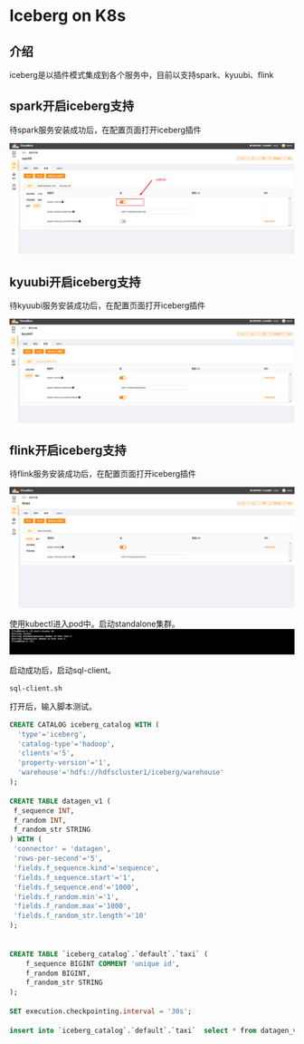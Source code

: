 # Iceberg on  K8s
## 介绍
iceberg是以插件模式集成到各个服务中，目前以支持spark、kyuubi、flink

## spark开启iceberg支持
待spark服务安装成功后，在配置页面打开iceberg插件

![img.png](../images/iceberg1.png)


## kyuubi开启iceberg支持
待kyuubi服务安装成功后，在配置页面打开iceberg插件

![img.png](../images/iceberg2.png)

## flink开启iceberg支持
待flink服务安装成功后，在配置页面打开iceberg插件

![img.png](../images/iceberg3.png)

使用kubectl进入pod中。启动standalone集群。
![img.png](img.png)

启动成功后，启动sql-client。
```shell
sql-client.sh
```
打开后，输入脚本测试。
```sql
CREATE CATALOG iceberg_catalog WITH (
  'type'='iceberg',
  'catalog-type'='hadoop',
  'clients'='5',
  'property-version'='1',
  'warehouse'='hdfs://hdfscluster1/iceberg/warehouse'
);

CREATE TABLE datagen_v1 (
 f_sequence INT,
 f_random INT,
 f_random_str STRING
) WITH (
 'connector' = 'datagen',
 'rows-per-second'='5',
 'fields.f_sequence.kind'='sequence',
 'fields.f_sequence.start'='1',
 'fields.f_sequence.end'='1000',
 'fields.f_random.min'='1',
 'fields.f_random.max'='1000',
 'fields.f_random_str.length'='10'
);


CREATE TABLE `iceberg_catalog`.`default`.`taxi` (
    f_sequence BIGINT COMMENT 'unique id',
    f_random BIGINT,
    f_random_str STRING
);

SET execution.checkpointing.interval = '30s';

insert into `iceberg_catalog`.`default`.`taxi`  select * from datagen_v1;

```
